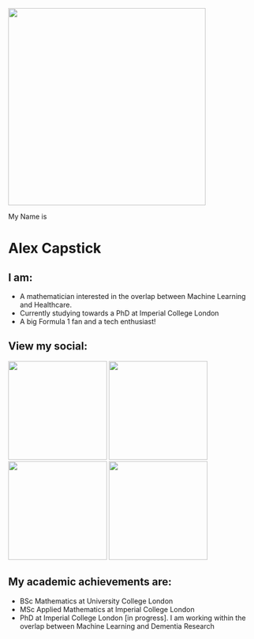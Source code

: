 

<img src="https://github.com/alexcapstick/alexcapstick/blob/main/pictures/IMG_6241_cropped.jpg" width="400" >


My Name is


# Alex Capstick


## I am:

- A mathematician interested in the overlap between Machine Learning and Healthcare.
- Currently studying towards a PhD at Imperial College London
- A big Formula 1 fan and a tech enthusiast!


## View my social:

  
[<img src="https://github.com/alexcapstick/alexcapstick/blob/main/pictures/github_button.png" width="200"/>](https://github.com/alexcapstick)  [<img src="https://github.com/alexcapstick/alexcapstick/blob/main/pictures/twitter_button.png" width="200"/>](https://twitter.com/alex_capstick_) [<img src="https://github.com/alexcapstick/alexcapstick/blob/main/pictures/linkedin_button.png" width="200"/>](https://www.linkedin.com/in/alexander-capstick/) [<img src="https://github.com/alexcapstick/alexcapstick/blob/main/pictures/email_button.png" width="200"/>](mailto:alexander.capstick.19@imerial.ac.uk) 


## My academic achievements are:

- BSc Mathematics at University College London
- MSc Applied Mathematics at Imperial College London
- PhD at Imperial College London [in progress]. I am working within the overlap between Machine Learning and Dementia Research

